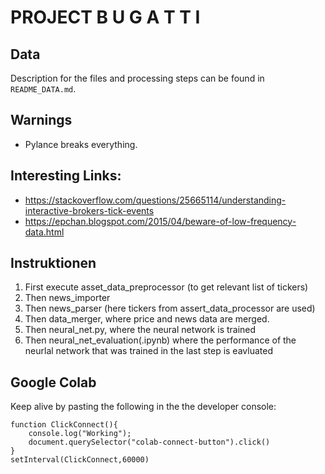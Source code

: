 # PROJECT B U G A T T I

## Data
Description for the files and processing steps can be found in `README_DATA.md`.

## Warnings
- Pylance breaks everything.


## Interesting Links:
- https://stackoverflow.com/questions/25665114/understanding-interactive-brokers-tick-events
- https://epchan.blogspot.com/2015/04/beware-of-low-frequency-data.html


## Instruktionen
1. First execute asset_data_preprocessor (to get relevant list of tickers)
2. Then news_importer
3. Then news_parser (here tickers from assert_data_processor are used)
4. Then data_merger, where price and news data are merged.
5. Then neural_net.py, where the neural network is trained
6. Then neural_net_evaluation(.ipynb) where the performance of the neurlal network that was trained in the last step is eavluated

## Google Colab
Keep alive by pasting the following in the the developer console:
```
function ClickConnect(){
    console.log("Working");
    document.querySelector("colab-connect-button").click()
}
setInterval(ClickConnect,60000)
```